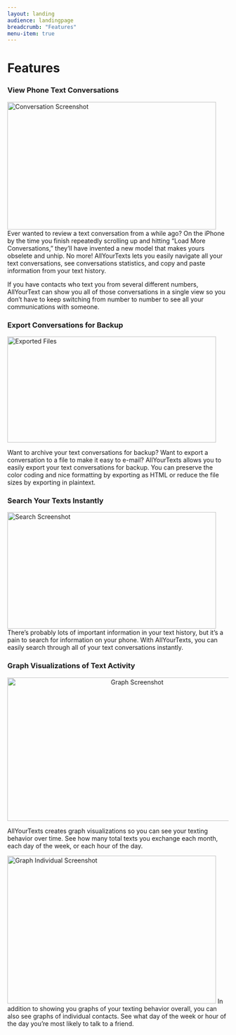 ```yaml
---
layout: landing
audience: landingpage
breadcrumb: "Features"
menu-item: true
---
```


<div id="post-285" class="post-285 page type-page status-publish hentry">
   <h1 class="entry-title">Features</h1>
   <div class="entry-content">
      <h3 style="clear: both;">View Phone Text Conversations</h3>
      <p><a href="{{site.basurl}}/images/conversation_screenshot.png">
            <img class="alignright size-medium wp-image-401" title="Conversation Screenshot" src="{{site.basurl}}/images/conversation_screenshot-475x290.png" alt="Conversation Screenshot" width="475" height="290">
          </a>
          Ever wanted to review a text conversation from a while ago? On the iPhone by the time you finish repeatedly scrolling up and hitting “Load More Conversations,” they’ll have invented a new model that makes yours obselete and unhip. No more! AllYourTexts lets you easily navigate all your text conversations, see conversations statistics, and copy and paste information from your text history.
      </p>
      <p>If you have contacts who text you from several different numbers, AllYourText can show you all of those conversations in a single view so you don’t have to keep switching from number to number to see all your communications with someone.
      </p>
      <h3 style="clear: both;">Export Conversations for Backup</h3>
      <p><a href="{{site.basurl}}/images/exported_screenshot.png">
          <img class="alignleft" title="Exported Screenshot" src="{{site.basurl}}/images/exported_screenshot-475x241.png" alt="Exported Files" width="475" height="241"></a>
      </p>
      <p>Want to archive your text conversations for backup? Want to export a conversation to a file to make it easy to e-mail? AllYourTexts allows you to easily export your text conversations for backup. You can preserve the color coding and nice formatting by exporting as HTML or reduce the file sizes by exporting in plaintext.
      </p>
      <h3 style="clear: both;">Search Your Texts Instantly</h3>
      <p><a href="{{site.basurl}}/images/search2_screenshot.png">
          <img class="size-medium wp-image-378 alignright" title="Search Screenshot" src="{{site.basurl}}/images/search2_screenshot-475x265.png" alt="Search Screenshot" width="475" height="265"></a>
          There’s probably lots of important information in your text history, but it’s a pain to search for information on your phone. With AllYourTexts, you can easily search through all of your text conversations instantly.
      </p>
      <h3 style="clear: both;">Graph Visualizations of Text Activity</h3>
      <p style="text-align: center;"><a href="{{site.basurl}}/images/graph_screenshot.png"><img class="alignnone size-medium wp-image-382 aligncenter" title="Graph Screenshot" src="{{site.basurl}}/images/graph_screenshot-575x326.png" alt="Graph Screenshot" width="575" height="326"></a>
      </p>
      <p>AllYourTexts creates graph visualizations so you can see your texting behavior over time. See how many total texts you exchange each month, each day of the week, or each hour of the day.
      </p>
      <p><a href="{{site.basurl}}/images/graph_anna_screenshot.png">
          <img class="size-medium wp-image-389 alignright" title="Graph Screenshot #2" src="{{site.basurl}}/images/graph_anna_screenshot-475x336.png" alt="Graph Individual Screenshot" width="475" height="336"></a>
          In addition to showing you graphs of your texting behavior overall, you can also see graphs of individual contacts. See what day of the week or hour of the day you’re most likely to talk to a friend.
      </p>
   </div>
   <!-- .entry-content -->
</div>